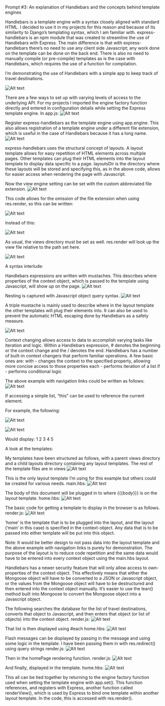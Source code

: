 Prompt #3: An explanation of Handlebars and the concepts behind template engines

Handlebars is a template engine with a syntax closely aligned with standard HTML. I decided to use it in my projects for this reason and because of its similarity to Django’s templating syntax, which I am familiar with. express-handlebars is an npm module that was created to streamline the use of Handlebars with Express. The main difference is that with express-handlebars there’s no need to use any client side Javascript; any work done on the template can be done on the back end. There is also no need to manually compile (or pre-compile) templates as is the case with Handlebars, which requires the use of a function for compilation. 

I’m demonstrating the use of Handlebars with a simple app to keep track of travel destinations.

![Alt text](https://github.com/s-hatch/CSCIE-31_graduate_assignment/assets/113044909/518f5bc1-1eba-43e8-8d72-b62c25f71696)

There are a few ways to set up with varying levels of access to the underlying API. For my projects I imported the engine factory function directly and entered in configuration details while setting the Express template engine.
In app.js:
![Alt text](https://github.com/s-hatch/CSCIE-31_graduate_assignment/assets/113044909/dd9dcb76-4fa1-4534-b40d-baa11ace6066)

Register express-handlebars as the template engine using app.engine. This also allows registration of a template engine under a different file extension, which is useful in the case of Handlebars because it has a long name.
![Alt text](https://github.com/s-hatch/CSCIE-31_graduate_assignment/assets/113044909/70578b17-95d0-404a-9f37-b1dda2170b92)

express-handlebars uses the structural concept of layouts. A layout template allows for easy repetition of HTML elements across multiple pages. Other templates can plug their HTML elements into the layout template to display data specific to a page. layoutsDir is the directory where these layouts will be stored and specifying this, as in the above code, allows for easier access when rendering the page with Javascript.

Now the view engine setting can be set with the custom abbreviated file extension.
![Alt text](https://github.com/s-hatch/CSCIE-31_graduate_assignment/assets/113044909/c8b27331-d7b7-4234-bfa0-717b0a9e7fc3)

 This code allows for the omission of the file extension when using res.render, so this can be written:
 
![Alt text](https://github.com/s-hatch/CSCIE-31_graduate_assignment/assets/113044909/9535f253-a47f-4639-bc88-6e58d299950f)

Instead of this:

![Alt text](https://github.com/s-hatch/CSCIE-31_graduate_assignment/assets/113044909/2be04455-2e32-47ec-9a9a-a34a2c7d626f)

As usual, the views directory must be set as well. res.render will look up the view file relative to the path set here.

![Alt text](https://github.com/s-hatch/CSCIE-31_graduate_assignment/assets/113044909/da3b674f-c665-4bc1-b420-55068543d171)


A syntax interlude:

Handlebars expressions are written with mustaches. This describes where properties of the context object, which is passed to the template using Javascript, will show up on the page.
![Alt text](https://github.com/s-hatch/CSCIE-31_graduate_assignment/assets/113044909/c16ddc2a-658b-4e27-ab73-17ab6108866b)

Nesting is captured with Javascript object query syntax.
![Alt text](https://github.com/s-hatch/CSCIE-31_graduate_assignment/assets/113044909/773e2e99-7d97-42ff-ba23-891c5194586b)

A triple mustache is mainly used to describe where in the layout template the other templates will plug their elements into. It can also be used to prevent the automatic HTML escaping done by Handlebars as a safety measure.

![Alt text](https://github.com/s-hatch/CSCIE-31_graduate_assignment/assets/113044909/ce69cfa4-9a4e-4738-9f1f-145d628c1a75)

Context changing allows access to data to accomplish varying tasks like iteration and logic. Within a Handlebars expression, # denotes the beginning or the context change and the / denotes the end. Handlebars has a number of built-in context changers that perform familiar operations. A few basic ones are:
with - changes the context to the specified property, allowing more concise access to those properties
each - performs iteration of a list
if - performs conditional logic

The above example with navigation links could be written as follows:
![Alt text](https://github.com/s-hatch/CSCIE-31_graduate_assignment/assets/113044909/ad8ff14c-913f-4634-b02e-be293dc88180)

If accessing a simple list, “this” can be used to reference the current element.

For example, the following:

![Alt text](https://github.com/s-hatch/CSCIE-31_graduate_assignment/assets/113044909/6bd95342-03bf-4b54-a4fc-d74055800187)

![Alt text](https://github.com/s-hatch/CSCIE-31_graduate_assignment/assets/113044909/934910f7-1cd4-4579-b6c2-263759d6a5d6)

Would display:
1
2
3
4
5


A look at the templates:

My templates have been structured as follows, with a parent views directory and a child layouts directory containing any layout templates. The rest of the template files are in views
![Alt text](https://github.com/s-hatch/CSCIE-31_graduate_assignment/assets/113044909/af01c58a-7b2e-4d26-a575-4d6a6f4a4c94)

This is the only layout template I’m using for this example but others could be created for various needs. 
main.hbs:
![Alt text](https://github.com/s-hatch/CSCIE-31_graduate_assignment/assets/113044909/92c9c972-5ab6-4eac-a49c-cbfa7bddf4e4)

The body of this document will be plugged in to where {{{body}}} is on the layout template.
home.hbs:
![Alt text](https://github.com/s-hatch/CSCIE-31_graduate_assignment/assets/113044909/c5923a8a-c116-42ab-b050-1024347d16bb)

The basic code for getting a template to display in the browser is as follows.
render.js:
![Alt text](https://github.com/s-hatch/CSCIE-31_graduate_assignment/assets/113044909/a59d176d-f97f-479f-9e6a-d2e97d091f5d)

‘home’ is the template that is to be plugged into the layout, and the layout (‘main’ in this case) is specified in the context-object. Any data that is to be passed into either template will be put into this object. 

Note: It would be better design to not pass data into the layout template and the above example with navigation links is purely for demonstration. The purpose of the layout is to reduce code repetition and the same data would have to be entered into every context object using the main.hbs layout.

Handlebars has a newer security feature that will only allow access to own-properties of the context object. This effectively means that either the Mongoose object will have to be converted to a JSON or Javascript object, or the values from the Mongoose object will have to be destructured and then entered into the context object manually. It’s easier to use the lean() method built into Mongoose to convert the Mongoose object into a Javascript object.

The following searches the database for the list of travel destinations, converts that object to Javascript, and then enters that object (or list of objects) into the context object.
render.js:
![Alt text](https://github.com/s-hatch/CSCIE-31_graduate_assignment/assets/113044909/64f11471-60e0-46c2-bc5c-ec36daff5630)

That list is then displayed using #each
home.hbs:
![Alt text](https://github.com/s-hatch/CSCIE-31_graduate_assignment/assets/113044909/28a24338-1ecd-4173-ac4d-62243b8c3810)

Flash messages can be displayed by passing in the message and using some logic in the template. I have been passing them in with res.redirect() using query strings
render.js:
![Alt text](https://github.com/s-hatch/CSCIE-31_graduate_assignment/assets/113044909/d7170a5b-9b54-44be-9c3b-2937b9a67028)

Then in the homePage rendering function.
render.js:
![Alt text](https://github.com/s-hatch/CSCIE-31_graduate_assignment/assets/113044909/6d89321b-6c79-45b7-9253-d059c9029787)

And finally, displayed in the template.
home.hbs:
![Alt text](https://github.com/s-hatch/CSCIE-31_graduate_assignment/assets/113044909/8b501ec8-4af9-4fd0-8b08-fbf6228382c9)


This all can be tied together by returning to the engine factory function used when setting the template engine with app.set(). This function references, and registers with Express, another function called renderView(), which is used by Express to bind one template within another layout template. In the code, this is accessed with res.render().
